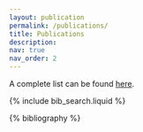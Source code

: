 ```yaml
---
layout: publication
permalink: /publications/
title: Publications
description: 
nav: true
nav_order: 2
---
```


A complete list can be found [here](https://scholar.google.com/citations?user=OlRxBhcAAAAJ).

<!-- _pages/publications.md -->

<!-- Bibsearch Feature -->

{% include bib_search.liquid %}

<div class="publications">

{% bibliography %}

</div>
